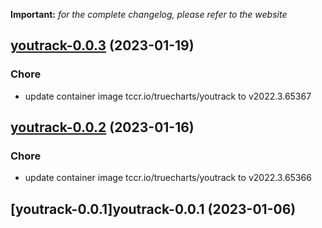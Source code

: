 **Important:**
*for the complete changelog, please refer to the website*




## [youtrack-0.0.3](https://github.com/truecharts/charts/compare/youtrack-0.0.2...youtrack-0.0.3) (2023-01-19)

### Chore

- update container image tccr.io/truecharts/youtrack to v2022.3.65367
  
  


## [youtrack-0.0.2](https://github.com/truecharts/charts/compare/youtrack-0.0.1...youtrack-0.0.2) (2023-01-16)

### Chore

- update container image tccr.io/truecharts/youtrack to v2022.3.65366
  
  


## [youtrack-0.0.1]youtrack-0.0.1 (2023-01-06)


